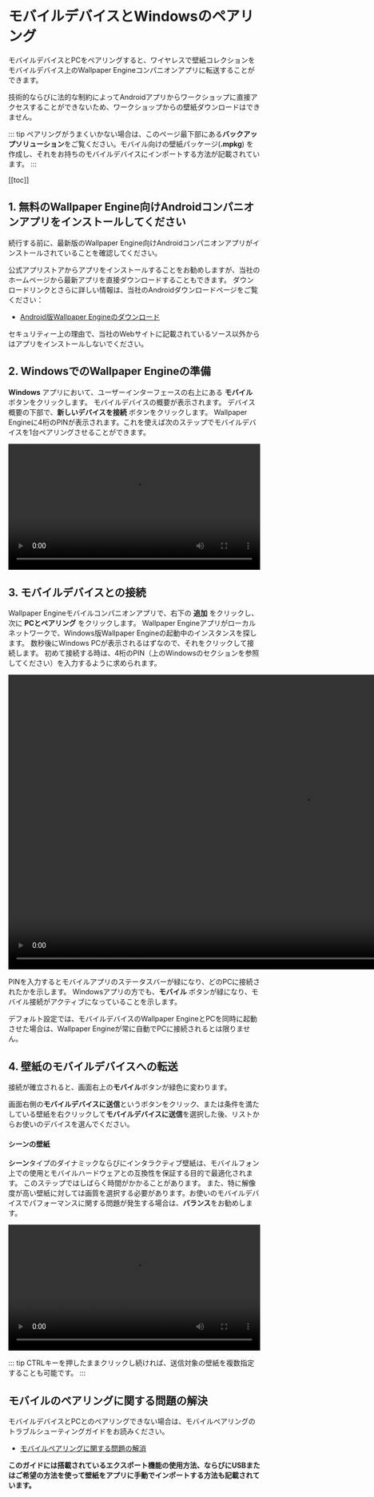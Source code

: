 # モバイルデバイスとWindowsのペアリング

モバイルデバイスとPCをペアリングすると、ワイヤレスで壁紙コレクションをモバイルデバイス上のWallpaper Engineコンパニオンアプリに転送することができます。

技術的ならびに法的な制約によってAndroidアプリからワークショップに直接アクセスすることができないため、ワークショップからの壁紙ダウンロードはできません。

::: tip
ペアリングがうまくいかない場合は、このページ最下部にある**バックアップソリューション**をご覧ください。モバイル向けの壁紙パッケージ(**.mpkg**) を作成し、それをお持ちのモバイルデバイスにインポートする方法が記載されています。
:::

[[toc]]

## 1. 無料のWallpaper Engine向けAndroidコンパニオンアプリをインストールしてください

続行する前に、最新版のWallpaper Engine向けAndroidコンパニオンアプリがインストールされていることを確認してください。

公式アプリストアからアプリをインストールすることをお勧めしますが、当社のホームページから最新アプリを直接ダウンロードすることもできます。 ダウンロードリンクとさらに詳しい情報は、当社のAndroidダウンロードページをご覧ください：

* [Android版Wallpaper Engineのダウンロード](https://www.wallpaperengine.io/android/)

セキュリティー上の理由で、当社のWebサイトに記載されているソース以外からはアプリをインストールしないでください。

## 2. WindowsでのWallpaper Engineの準備

**Windows** アプリにおいて、ユーザーインターフェースの右上にある **モバイル** ボタンをクリックします。 モバイルデバイスの概要が表示されます。 デバイス概要の下部で、**新しいデバイスを接続** ボタンをクリックします。 Wallpaper Engineに4桁のPINが表示されます。これを使えば次のステップでモバイルデバイスを1台ペアリングさせることができます。

<video width="100%" controls autoplay loop>
  <source src="/videos/mobile_pin.mp4" type="video/mp4">
  お使いのブラウザは動画タグをサポートしていません。
</video>

## 3. モバイルデバイスとの接続

Wallpaper Engineモバイルコンパニオンアプリで、右下の **追加** をクリックし、次に **PCとペアリング** をクリックします。 Wallpaper Engineアプリがローカルネットワークで、Windows版Wallpaper Engineの起動中のインスタンスを探します。 数秒後にWindows PCが表示されるはずなので、それをクリックして接続します。 初めて接続する時は、4桁のPIN（上のWindowsのセクションを参照してください）を入力するように求められます。

<video height="590px" style="display:block;margin:0 auto;" controls autoplay loop>
  <source src="/videos/mobile_connect.mp4" type="video/mp4">
  お使いのブラウザが動画タグをサポートしていません。
</video>

PINを入力するとモバイルアプリのステータスバーが緑になり、どのPCに接続されたかを示します。 Windowsアプリの方でも、**モバイル** ボタンが緑になり、モバイル接続がアクティブになっていることを示します。

デフォルト設定では、モバイルデバイスのWallpaper EngineとPCを同時に起動させた場合は、Wallpaper Engineが常に自動でPCに接続されるとは限りません。

## 4. 壁紙のモバイルデバイスへの転送

接続が確立されると、画面右上の**モバイル**ボタンが緑色に変わります。

画面右側の**モバイルデバイスに送信**というボタンをクリック、または条件を満たしている壁紙を右クリックして**モバイルデバイスに送信**を選択した後、リストからお使いのデバイスを選んでください。

#### シーンの壁紙

**シーン**タイプのダイナミックならびにインタラクティブ壁紙は、モバイルフォン上での使用とモバイルハードウェアとの互換性を保証する目的で最適化されます。 このステップではしばらく時間がかかることがあります。 また、特に解像度が高い壁紙に対しては画質を選択する必要があります。お使いのモバイルデバイスでパフォーマンスに関する問題が発生する場合は、**バランス**をお勧めします。

<video width="100%" controls autoplay loop>
  <source src="/videos/mobile_transfer.mp4" type="video/mp4">
  お使いのブラウザは動画タグをサポートしていません。
</video>

::: tip CTRLキーを押したままクリックし続ければ、送信対象の壁紙を複数指定することも可能です。
:::

## モバイルのペアリングに関する問題の解決

モバイルデバイスとPCとのペアリングできない場合は、モバイルペアリングのトラブルシューティングガイドをお読みください。

* [モバイルペアリングに関する問題の解消](/mobile/pairing-fixes)

**このガイドには搭載されているエクスポート機能の使用方法、ならびにUSBまたはご希望の方法を使って壁紙をアプリに手動でインポートする方法も記載されています。**